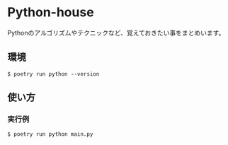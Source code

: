 # Python-house

Pythonのアルゴリズムやテクニックなど、覚えておきたい事をまとめいます。

## 環境

    $ poetry run python --version

## 使い方

### 実行例

    $ poetry run python main.py
